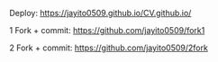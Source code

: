 Deploy: https://jayito0509.github.io/CV.github.io/ 

1 Fork + commit: https://github.com/jayito0509/fork1

2 Fork + commit: https://github.com/jayito0509/2fork
